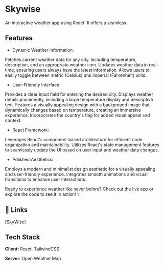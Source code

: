
# Skywise
An interactive weather app using React! It offers a seamless.

## Features


- Dynamic Weather Information:

Fetches current weather data for any city, including temperature, description, and an appropriate weather icon.
Updates weather data in real-time, ensuring users always have the latest information.
Allows users to easily toggle between metric (Celsius) and imperial (Fahrenheit) units.

- User-Friendly Interface:

Provides a clear input field for entering the desired city.
Displays weather details prominently, including a large temperature display and descriptive text.
Features a visually appealing design with a background image that dynamically changes based on temperature, creating an immersive experience.
Incorporates the country's flag for added visual appeal and context.

- React Framework:

Leverages React's component-based architecture for efficient code organization and maintainability.
Utilizes React's state management features to seamlessly update the UI based on user input and weather data changes.

- Polished Aesthetics:

Employs a modern and minimalist design aesthetic for a visually appealing and user-friendly experience.
Integrates smooth animations and visual transitions to enhance user interactions.

Ready to experience weather like never before? Check out the live app or explore the code to see it in action! ✨




## 🔗 Links
[[SkyWise]](https://sky-wise.netlify.app/)


## Tech Stack

**Client:** React, TailwindCSS

**Server:** Open Weather Map






